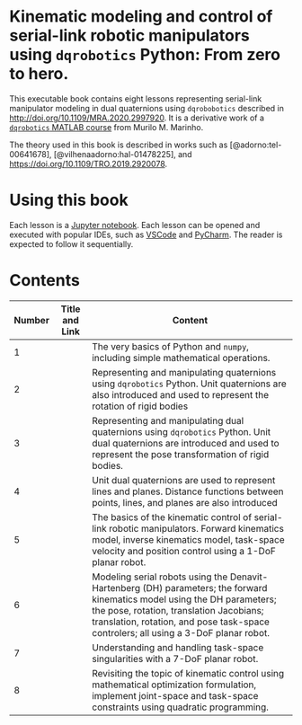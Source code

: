 # Kinematic modeling and control of serial-link robotic manipulators using `dqrobotics` Python: From zero to hero.

This executable book contains eight lessons representing serial-link manipulator modeling in dual quaternions using `dqrobobotics` described in http://doi.org/10.1109/MRA.2020.2997920. It is a derivative
work of a [`dqrobotics` MATLAB course](https://github.com/dqrobotics/learning-dqrobotics-in-matlab/tree/master/robotic_manipulators) from Murilo M. Marinho.

The theory used in this book is described in works such as [@adorno:tel-00641678], [@vilhenaadorno:hal-01478225], and https://doi.org/10.1109/TRO.2019.2920078.

# Using this book

Each lesson is a [Jupyter notebook](https://jupyter-notebook.readthedocs.io/en/stable/notebook.html). Each lesson can be
opened and executed with popular IDEs, such as [VSCode](https://code.visualstudio.com) and [PyCharm](https://www.jetbrains.com/pycharm/).
The reader is expected to follow it sequentially.

# Contents

| Number | Title and Link                                                  | Content                                                                                                                                                                                                                                                      |
|--------|-----------------------------------------------------------------|--------------------------------------------------------------------------------------------------------------------------------------------------------------------------------------------------------------------------------------------------------------|
| 1      | [](./lesson1/lesson_dq1_python_basics.ipynb)                    | The very basics of Python and `numpy`, including simple mathematical operations.                                                                                                                                                                             |
| 2      | [](./lesson2/lesson_dq2_quaternion_basics.ipynb)                | Representing and manipulating quaternions using `dqrobotics` Python. Unit quaternions are also introduced and used to represent the rotation of rigid bodies                                                                                                 |
| 3      | [](./lesson3/lesson_dq3_dual_quaternion_basics_part1.ipynb)     | Representing and manipulating dual quaternions using `dqrobotics` Python. Unit dual quaternions are introduced and used to represent the pose transformation of rigid bodies.                                                                                |
| 4      | [](./lesson4/lesson_dq4_dual_quaternion_basics_part2.ipynb)     | Unit dual quaternions are used to represent lines and planes. Distance functions between points, lines, and planes are also introduced                                                                                                                       |
| 5      | [](./lesson5/lesson_dq5_robot_control_basics_part1.ipynb)       | The basics of the kinematic control of serial-link robotic manipulators. Forward kinematics model, inverse kinematics model, task-space velocity and position control using a 1-DoF planar robot.                                                            |
| 6      | [](./lesson6/lesson_dq6_robot_control_basics_part2.ipynb)       | Modeling serial robots using the Denavit-Hartenberg (DH) parameters; the forward kinematics model using the DH parameters; the pose, rotation, translation Jacobians; translation, rotation, and pose task-space controlers; all using a 3-DoF planar robot. |
| 7      | [](./lesson7/lesson_dq7_robot_control_basics_part3.ipynb)       | Understanding and handling task-space singularities with a 7-DoF planar robot.                                                                                                                                                                               |
| 8      | [](./lesson8/lesson_dq8_optimization_based_robot_control.ipynb) | Revisiting the topic of kinematic control using mathematical optimization formulation, implement joint-space and task-space constraints using quadratic programming.                                                                                         |
